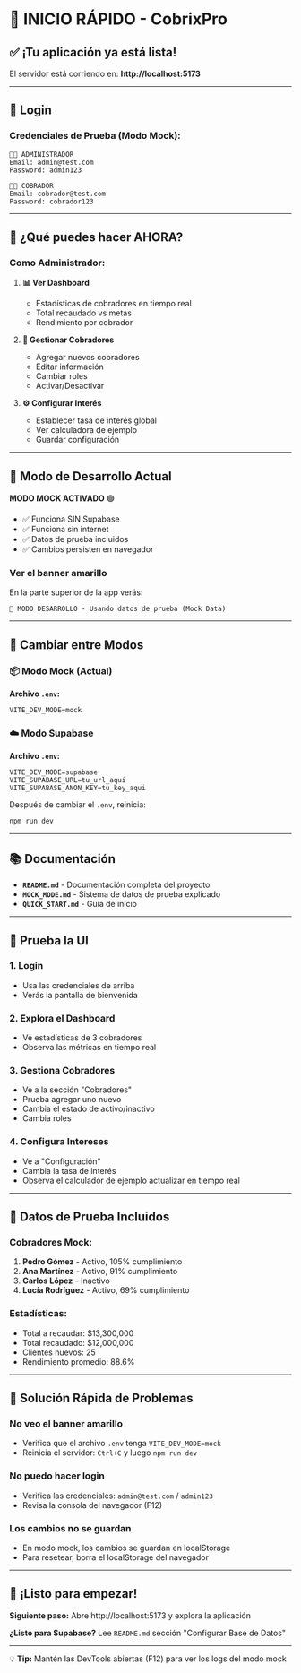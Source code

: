 # 🚀 INICIO RÁPIDO - CobrixPro

## ✅ ¡Tu aplicación ya está lista!

El servidor está corriendo en: **http://localhost:5173**

---

## 🔐 Login

### Credenciales de Prueba (Modo Mock):

```
👨‍💼 ADMINISTRADOR
Email: admin@test.com
Password: admin123

👨‍💼 COBRADOR
Email: cobrador@test.com
Password: cobrador123
```

---

## 🎯 ¿Qué puedes hacer AHORA?

### Como Administrador:

1. **📊 Ver Dashboard**
   - Estadísticas de cobradores en tiempo real
   - Total recaudado vs metas
   - Rendimiento por cobrador

2. **👥 Gestionar Cobradores**
   - Agregar nuevos cobradores
   - Editar información
   - Cambiar roles
   - Activar/Desactivar

3. **⚙️ Configurar Interés**
   - Establecer tasa de interés global
   - Ver calculadora de ejemplo
   - Guardar configuración

---

## 🧪 Modo de Desarrollo Actual

**MODO MOCK ACTIVADO** 🟢

- ✅ Funciona SIN Supabase
- ✅ Funciona sin internet
- ✅ Datos de prueba incluidos
- ✅ Cambios persisten en navegador

### Ver el banner amarillo
En la parte superior de la app verás:
```
🧪 MODO DESARROLLO - Usando datos de prueba (Mock Data)
```

---

## 🔄 Cambiar entre Modos

### 📦 Modo Mock (Actual)
**Archivo `.env`:**
```env
VITE_DEV_MODE=mock
```

### ☁️ Modo Supabase
**Archivo `.env`:**
```env
VITE_DEV_MODE=supabase
VITE_SUPABASE_URL=tu_url_aqui
VITE_SUPABASE_ANON_KEY=tu_key_aqui
```

Después de cambiar el `.env`, reinicia:
```bash
npm run dev
```

---

## 📚 Documentación

- **`README.md`** - Documentación completa del proyecto
- **`MOCK_MODE.md`** - Sistema de datos de prueba explicado
- **`QUICK_START.md`** - Guía de inicio

---

## 🎨 Prueba la UI

### 1. Login
- Usa las credenciales de arriba
- Verás la pantalla de bienvenida

### 2. Explora el Dashboard
- Ve estadísticas de 3 cobradores
- Observa las métricas en tiempo real

### 3. Gestiona Cobradores
- Ve a la sección "Cobradores"
- Prueba agregar uno nuevo
- Cambia el estado de activo/inactivo
- Cambia roles

### 4. Configura Intereses
- Ve a "Configuración"
- Cambia la tasa de interés
- Observa el calculador de ejemplo actualizar en tiempo real

---

## 💾 Datos de Prueba Incluidos

### Cobradores Mock:
1. **Pedro Gómez** - Activo, 105% cumplimiento
2. **Ana Martínez** - Activo, 91% cumplimiento
3. **Carlos López** - Inactivo
4. **Lucía Rodríguez** - Activo, 69% cumplimiento

### Estadísticas:
- Total a recaudar: $13,300,000
- Total recaudado: $12,000,000
- Clientes nuevos: 25
- Rendimiento promedio: 88.6%

---

## 🐛 Solución Rápida de Problemas

### No veo el banner amarillo
- Verifica que el archivo `.env` tenga `VITE_DEV_MODE=mock`
- Reinicia el servidor: `Ctrl+C` y luego `npm run dev`

### No puedo hacer login
- Verifica las credenciales: `admin@test.com` / `admin123`
- Revisa la consola del navegador (F12)

### Los cambios no se guardan
- En modo mock, los cambios se guardan en localStorage
- Para resetear, borra el localStorage del navegador

---

## 🎉 ¡Listo para empezar!

**Siguiente paso:** Abre http://localhost:5173 y explora la aplicación

**¿Listo para Supabase?** Lee `README.md` sección "Configurar Base de Datos"

---

💡 **Tip:** Mantén las DevTools abiertas (F12) para ver los logs del modo mock
